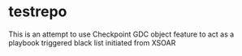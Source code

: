 # testrepo
This is an attempt to use Checkpoint GDC object feature to act as a playbook triggered black list initiated from XSOAR
